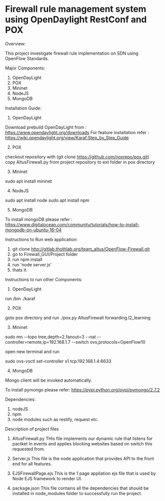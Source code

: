 # Firewall rule management system using OpenDaylight RestConf and POX

Overview:

This project investigate firewall rule implementation on SDN using OpenFlow Standards.

Major Components: 
1. OpenDayLight 
2. POX 
3. Mininet 
4. NodeJS 
5. MongoDB

Installation Guide:

1. OpenDayLight

Download prebuild OpenDayLight from : https://www.opendaylight.org/downloads 
For feature installation refer : https://wiki.opendaylight.org/view/Karaf:Step_by_Step_Guide

2. POX

checkout repository with (git clone https://github.com/noxrepo/pox.git) 
copy AltusFirewall.py from project repository to ext folder in pox directory

3. Mininet

sudo apt install mininet

4. NodeJS

sudo apt install node 
sudo apt install npm

5. MongoDB

To install mongoDB please refer : https://www.digitalocean.com/community/tutorials/how-to-install-mongodb-on-ubuntu-16-04

Instructions to Run web application:

1. git clone http://gitlab.thothlab.org/team_altus/OpenFlow-Firewall.git 
2. go to Firewall_GUI/Project folder 
3. run npm install 
3. run 'node server.js' 
4. thats it.

Instructions to run other Components:

1. OpenDayLight

run /bin ./karaf

2. POX

goto pox directory and run ./pox.py AltusFirewall forwarding.l2_learning

3. Mininet

sudo mn --topo tree,depth=2,fanout=3 --nat --controller=remote,ip=192.168.1.7 --switch ovs,protocols=OpenFlow10

open new terminal and run

sudo ovs-vsctl set-controller s1 tcp:192.168.1.4:6633

4. MongoDB

Mongo client will be invoked automatically.

To install pymongo please refer: https://pypi.python.org/pypi/pymongo/2.7.2

Dependencies:

1. nodeJS 
2. npm 
3. node modules such as restify, request etc.

Description of project files 
1. AltusFirewall.py 
THis file implements our dynamic rule that listens for pactket In events and applies blocking websites 
based on switch this requested from.

2. Server.js 
This file is the node application that provides API to the front end for all features.

3. EJSFirewallPage.ejs 
This is the 1 page appliation ejs file that is used by Node EJS framework to render UI.

4. package.json 
This file contains all the dependencies that should be installed in node_modules folder to successfully run the project.
